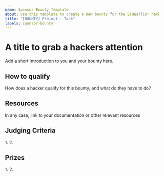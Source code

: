 ```yaml
---
name: Sponsor Bounty Template
about: Use this template to create a new bounty for the ETHBerlin³ hackathon.
title: "[BOUNTY] Project - Task"
labels: sponsor-bounty
---
```


# A title to grab a hackers attention

Add a short introduction to you and your bounty here.

## How to qualify

How does a hacker qualify for this bounty, and what do they have to do?

## Resources

In any case, link to your documentation or other relevant resources

## Judging Criteria

1\.
2\.

## Prizes

1\.
2\.

